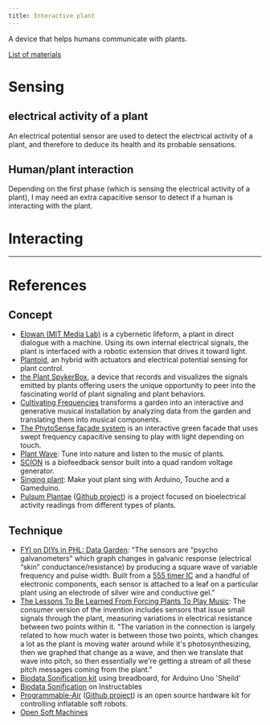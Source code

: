 ```yaml
---
title: Interactive plant
---
```


A device that helps humans communicate with plants.

[List of materials](btn:https://docs.google.com/spreadsheets/d/1nhU3fjO-yuVyLYuE5AC39vmvim1dWyxoJ2PYOr6acvA/edit?usp=sharing)

# Sensing

## electrical activity of a plant

An electrical potential sensor are used to detect the electrical activity of a plant, and therefore to deduce its health and its probable sensations.

## Human/plant interaction

Depending on the first phase (which is sensing the electrical activity of a plant), I may need an extra capacitive sensor to detect if a human is interacting with the plant.

# Interacting

---

# References

## Concept

- [Elowan (MIT Media Lab)](https://www.media.mit.edu/projects/elowan-a-plant-robot-hybrid/overview/) is a cybernetic lifeform, a plant in direct dialogue with a machine. Using its own internal electrical signals, the plant is interfaced with a robotic extension that drives it toward light.
- [Plantoid](https://hackaday.io/project/134172-plantoid), an hybrid with actuators and electrical potential sensing for plant control.
- [the Plant SpykerBox](https://backyardbrains.com/products/plantspikerbox), a device that records and visualizes the signals emitted by plants offering users the unique opportunity to peer into the fascinating world of plant signaling and plant behaviors.
- [Cultivating Frequencies](https://colinhonigman.com/Cultivating-Frequencies) transforms a garden into an interactive and generative musical installation by analyzing data from the garden and translating them into musical components.
- [The PhytoSense façade system](http://www.iaacblog.com/programs/phytosense/) is an interactive green facade that uses swept frequency capacitive sensing to play with light depending on touch.
- [Plant Wave](https://www.plantwave.com/): Tune into nature and listen to the music of plants.
- [SCÍON](https://www.instruomodular.com/product/scion/) is a biofeedback sensor built into a quad random voltage generator.
- [Singing plant](https://www.instructables.com/id/Singing-plant-Make-your-plant-sing-with-Arduino-/): Make yout plant sing with Arduino, Touche and a Gameduino.
- [Pulsum Plantae](http://lessnullvoid.cc/content/2011/10/pulsum-plantae/) ([Github project](https://github.com/Lessnullvoid/Pulsum-Plantae)) is a project focused on bioelectrical activity readings from different types of plants.

## Technique
- [FYI on DIYs in PHL: Data Garden](http://philadelphia.thedelimagazine.com/9336/fyi-on-diys-phl-data-garden): "The sensors are “psycho galvanometers” which graph changes in galvanic response (electrical “skin” conductance/resistance) by producing a square wave of variable frequency and pulse width. Built from a [555 timer IC](https://en.wikipedia.org/wiki/555_timer_IC) and a handful of electronic components, each sensor is attached to a leaf on a particular plant using an electrode of silver wire and conductive gel."
- [The Lessons To Be Learned From Forcing Plants To Play Music](https://www.npr.org/2020/02/21/807821340/the-lessons-to-be-learned-from-forcing-plants-to-play-music?t=1590083678926): The consumer version of the invention includes sensors that issue small signals through the plant, measuring variations in electrical resistance between two points within it. "The variation in the connection is largely related to how much water is between those two points, which changes a lot as the plant is moving water around while it's photosynthesizing, then we graphed that change as a wave, and then we translate that wave into pitch, so then essentially we're getting a stream of all these pitch messages coming from the plant."
- [Biodata Sonification kit](https://github.com/electricityforprogress/BiodataSonificationBreadboardKit) using breadboard, for Arduino Uno 'Sheild'
- [Biodata Sonification](https://www.instructables.com/id/Biodata-Sonification/) on Instructables
- [Programmable-Air](https://www.programmableair.com/) ([Github project](https://github.com/Programmable-Air)) is an open source hardware kit for controlling inflatable soft robots.
- [Open Soft Machines](http://opensoftmachines.com/)
